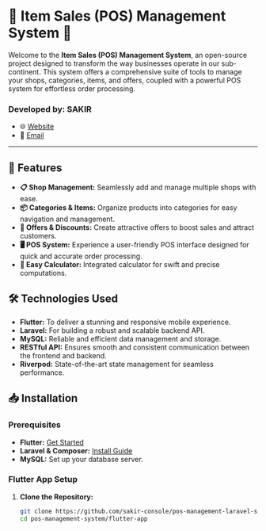 # 🌟 Item Sales (POS) Management System 🌟

Welcome to the **Item Sales (POS) Management System**, an open-source project designed to transform the way businesses operate in our sub-continent. This system offers a comprehensive suite of tools to manage your shops, categories, items, and offers, coupled with a powerful POS system for effortless order processing.

### Developed by: **SAKIR**
- 🌐 [Website](https://www.sakir-console.github.io)
- 📧 [Email](mailto:sakir.console@gmail.com)

---

## 🚀 Features

- **📋 Shop Management:** Seamlessly add and manage multiple shops with ease.
- **📦 Categories & Items:** Organize products into categories for easy navigation and management.
- **🎉 Offers & Discounts:** Create attractive offers to boost sales and attract customers.
- **🖥️ POS System:** Experience a user-friendly POS interface designed for quick and accurate order processing.
- **🧮 Easy Calculator:** Integrated calculator for swift and precise computations.

## 🛠️ Technologies Used

- **Flutter:** To deliver a stunning and responsive mobile experience.
- **Laravel:** For building a robust and scalable backend API.
- **MySQL:** Reliable and efficient data management and storage.
- **RESTful API:** Ensures smooth and consistent communication between the frontend and backend.
- **Riverpod:** State-of-the-art state management for seamless performance.

## 📥 Installation

### Prerequisites

- **Flutter:** [Get Started](https://flutter.dev/docs/get-started/install)
- **Laravel & Composer:** [Install Guide](https://laravel.com/docs/8.x/installation)
- **MySQL:** Set up your database server.

### Flutter App Setup

1. **Clone the Repository:**

   ```bash
   git clone https://github.com/sakir-console/pos-management-laravel-sakir.git
   cd pos-management-system/flutter-app
